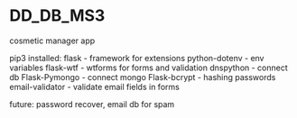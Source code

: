 # DD_DB_MS3

cosmetic manager app


pip3 installed:
flask - framework for extensions
python-dotenv - env variables
flask-wtf - wtforms for forms and validation
dnspython - connect db
Flask-Pymongo - connect mongo
Flask-bcrypt - hashing passwords
email-validator - validate email fields in forms

future: password recover, email db for spam
